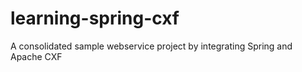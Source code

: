 learning-spring-cxf
===================

A consolidated sample webservice project by integrating Spring and Apache CXF
